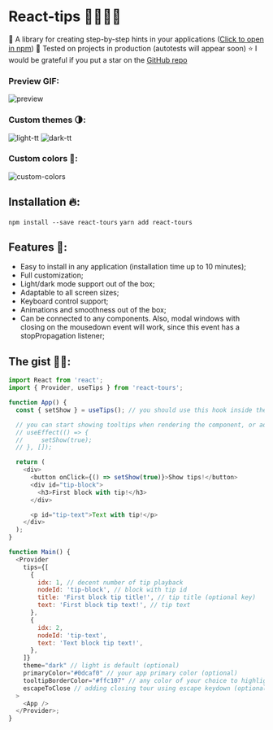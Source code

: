 # React-tips 👩‍🏫🆘🔖

🎉 A library for creating step-by-step hints in your applications ([Click to open in npm](https://www.npmjs.com/package/react-custom-tours))
🧪 Tested on projects in production (autotests will appear soon)
⭐ I would be grateful if you put a star on the [GitHub repo](https://github.com/kdubasov/react-tours)

### Preview GIF:

![preview](https://github.com/user-attachments/assets/5a29e1ec-dd68-4de0-b233-36fa112f14d2)

### Custom themes 🌗:

![light-tt](https://github.com/user-attachments/assets/b7664ff2-6bfa-41e1-aad9-8d3c08dae7e0)
![dark-tt](https://github.com/user-attachments/assets/80f9d7ae-ed87-4bf4-931d-051251f095e1)

### Custom colors 💅:

![custom-colors](https://github.com/user-attachments/assets/50acbfc2-0908-4055-834e-cc4dcec5fe6d)

## Installation 🔥:

`npm install --save react-tours`
`yarn add react-tours`

## Features 💫:

- Easy to install in any application (installation time up to 10 minutes);
- Full customization;
- Light/dark mode support out of the box;
- Adaptable to all screen sizes;
- Keyboard control support;
- Animations and smoothness out of the box;
- Can be connected to any components. Also, modal windows with closing on the mousedown event will work, since this event has a stopPropagation listener;

## The gist 👩‍💻:

```javascript
import React from 'react';
import { Provider, useTips } from 'react-tours';

function App() {
  const { setShow } = useTips(); // you should use this hook inside the provider

  // you can start showing tooltips when rendering the component, or add playback conditions
  // useEffect(() => {
  //     setShow(true);
  // }, []);

  return (
    <div>
      <button onClick={() => setShow(true)}>Show tips!</button>
      <div id="tip-block">
        <h3>First block with tip!</h3>
      </div>

      <p id="tip-text">Text with tip!</p>
    </div>
  );
}

function Main() {
  <Provider
    tips={[
      {
        idx: 1, // decent number of tip playback
        nodeId: 'tip-block', // block with tip id
        title: 'First block tip title!', // tip title (optional key)
        text: 'First block tip text!', // tip text
      },
      {
        idx: 2,
        nodeId: 'tip-text',
        text: 'Text block tip text!',
      },
    ]}
    theme="dark" // light is default (optional)
    primaryColor="#0dcaf0" // your app primary color (optional)
    tooltipBorderColor="#ffc107" // any color of your choice to highlight the block outline (optional)
    escapeToClose // adding closing tour using escape keydown (optional)
  >
    <App />
  </Provider>;
}
```
